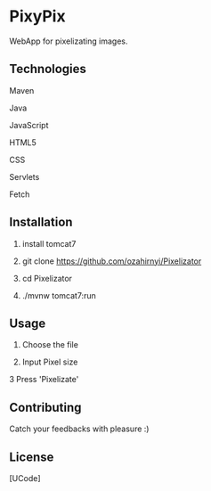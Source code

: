 # PixyPix

WebApp for pixelizating images.

## Technologies

Maven

Java

JavaScript

HTML5

CSS

Servlets

Fetch

## Installation

1. install tomcat7

2. git clone https://github.com/ozahirnyi/Pixelizator

3. cd Pixelizator

4. ./mvnw tomcat7:run

## Usage

1. Choose the file

2. Input Pixel size

3 Press 'Pixelizate'

## Contributing
Catch your feedbacks with pleasure :)

## License
[UCode]